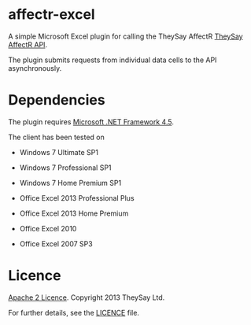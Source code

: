 affectr-excel
=============

A simple Microsoft Excel plugin for calling the TheySay AffectR [TheySay AffectR API](http://docs.theysay.apiary.io).

The plugin submits requests from individual data cells to the API asynchronously.

# Dependencies

The plugin requires [Microsoft .NET Framework 4.5](http://www.microsoft.com/en-gb/download/details.aspx?id=30653).

The client has been tested on

* Windows 7 Ultimate SP1
* Windows 7 Professional SP1
* Windows 7 Home Premium SP1

* Office Excel 2013 Professional Plus
* Office Excel 2013 Home Premium
* Office Excel 2010
* Office Excel 2007 SP3

# Licence

[Apache 2 Licence](http://www.apache.org/licenses/LICENSE-2.0.html). Copyright 2013 TheySay Ltd.

For further details, see the [LICENCE](LICENCE) file.
